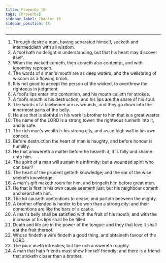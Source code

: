 ```yaml
---
title: Proverbs 18
tags: [Proverbs]
sidebar_label: Chapter 18
sidebar_position: 18
---
```


---
1. Through desire a man, having separated himself, seeketh and intermeddleth with all wisdom.
2. A fool hath no delight in understanding, but that his heart may discover itself.
3. When the wicked cometh, then cometh also contempt, and with ignominy reproach.
4. The words of a man's mouth are as deep waters, and the wellspring of wisdom as a flowing brook.
5. It is not good to accept the person of the wicked, to overthrow the righteous in judgment.
6. A fool's lips enter into contention, and his mouth calleth for strokes.
7. A fool's mouth is his destruction, and his lips are the snare of his soul.
8. The words of a talebearer are as wounds, and they go down into the innermost parts of the belly.
9. He also that is slothful in his work is brother to him that is a great waster.
10. The name of the LORD is a strong tower: the righteous runneth into it, and is safe.
11. The rich man's wealth is his strong city, and as an high wall in his own conceit.
12. Before destruction the heart of man is haughty, and before honour is humility.
13. He that answereth a matter before he heareth it, it is folly and shame unto him.
14. The spirit of a man will sustain his infirmity; but a wounded spirit who can bear?
15. The heart of the prudent getteth knowledge; and the ear of the wise seeketh knowledge.
16. A man's gift maketh room for him, and bringeth him before great men.
17. He that is first in his own cause seemeth just; but his neighbour cometh and searcheth him.
18. The lot causeth contentions to cease, and parteth between the mighty.
19. A brother offended is harder to be won than a strong city: and their contentions are like the bars of a castle.
20. A man's belly shall be satisfied with the fruit of his mouth; and with the increase of his lips shall he be filled.
21. Death and life are in the power of the tongue: and they that love it shall eat the fruit thereof.
22. Whoso findeth a wife findeth a good thing, and obtaineth favour of the LORD.
23. The poor useth intreaties; but the rich answereth roughly.
24. A man that hath friends must shew himself friendly: and there is a friend that sticketh closer than a brother.